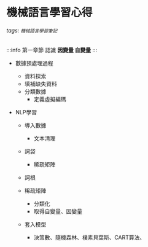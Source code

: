   # 機械語言學習心得
  ###### tags: `機械語言學習筆記`
  
  :::info
  第一章節 認識 
  **因變量 自變量**
  :::
  
  * 數據預處理過程
      * 資料探索
      * 填補缺失資料
      * 分類數據
          * 定義虛擬編碼


  * NLP學習
      * 導入數據
          * 文本清理
      * 詞袋
          * 稀疏矩陣
      * 詞根

      * 稀疏矩陣
          * 分類化
          * 取得自變量、因變量
      * 套入模型
          * 決策數、隨機森林、樸素貝葉斯、CART算法、